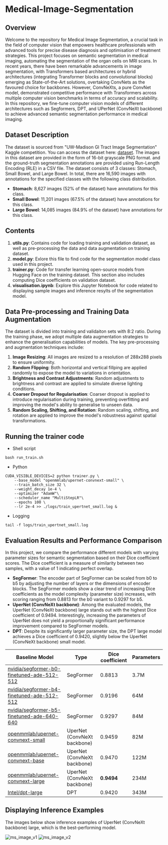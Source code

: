 # Medical-Image-Segmentation
## Overview
Welcome to the repository for Medical Image Segmentation, a crucial task in the field of computer vision that empowers healthcare professionals with advanced tools for precise disease diagnosis and optimisation of treatment strategies. This project focuses on semantic segmentation in medical imaging, automating the segmentation of the organ cells on MRI scans. In recent years, there have been remarkable advancements in image segmentation, with Transformers based architectures or hybrid architectures (integrating Transformer blocks and convolutional blocks) emerging as State-of-the-Art solutions, overtaking ConvNets as the favoured choice for backbones. However, ConvNeXts, a pure ConvNet model, demonstrated competitive performance with Transformers across multiple computer vision benchmarks in terms of accuracy and scalability. In this repository, we fine-tune computer vision models of different architectures such as Segformers, DPT, and UPerNet (ConvNeXt backbone) to achieve advanced semantic segmentation performance in medical imaging.

## Dataset Description
The dataset is sourced from "UW-Madison GI Tract Image Segmentation" Kaggle competition. You can access the dataset here: [dataset](https://www.kaggle.com/competitions/uw-madison-gi-tract-image-segmentation/overview). The images in this dataset are provided in the form of 16-bit grayscale PNG format. and the ground-truth segmentation annotations are provided using Run-Length Encoding (RLE) in a CSV file. The dataset consists of 3 classes: Stomach, Small Bowel, and Large Bowel. In total, there are 16,590 images with annotations for the specified classes with the following class distribution.

* **Stomach**: 8,627 images (52% of the dataset) have annotations for this class.
* **Small Bowel**: 11,201 images (67.5% of the dataset) have annotations for this class.
* **Large Bowel**: 14,085 images (84.9% of the dataset) have annotations for this class.  

## Contents
1. **utils.py**: Contains code for loading training and validation dataset, as well as pre-processing the data and data augmentation on training dataset.
2. **model.py**: Exlore this file to find code for the segmentation model class used in this project. 
3. **trainer.py**: Code for transfer learning open-source models from Hugging Face on the training dataset. This section also includes computing Dice coefficients on validation dataset.
4. **visualisation.ipynb**: Explore this Jupyter Notebook for code related to displaying sample images and inference resylts of the segmentation model.

## Data Pre-processing and Training Data Augmentation
The dataset is divided into training and validaiton sets with 8:2 ratio. During the training phase, we adopt multiple data augmentation strategies to enhance the generalisation capabilities of models. The key pre-processing and augmentation techniques include:
1. **Image Resizing**: All images are resized to a resolution of 288x288 pixels to ensure uniformity.
2. **Random Flipping**: Both horizontal and vertical fillping are applied randomly to expose the model to variations in orientation.
3. **Brightness and Contrast Adjustments**: Random adjustments to brightness and contrast are applied to simulate diverse lighting conditions.
4. **Coarser Dropout for Regularisation**: Coarser dropout is applied to introduce regularisation during training, preventing overfitting and improving the model's ability to generalise to unseen data.
5. **Random Scaling, Shifting, and Rotation**: Random scaling, shifting, and rotation are applied to improve the model's robustness against spatial transformations.

## Running the trainer code
- Shell script
```
bash run_train.sh
```

* Python
```
CUDA_VISIBLE_DEVICES=2 python trainer.py \
    --base_model "openmmlab/upernet-convnext-small" \
    --train_batch_size 32 \
    --weight_decay 1e-4 \
    --optimizer "AdamW"\
    --scheduler_name "MultiStepLR"\
    --epochs 100 \
    --lr 2e-4 >> ./logs/train_upertnet_small.log &
```

* Logging
```
tail -f logs/train_upertnet_small.log
```

## Evaluation Results and Performance Comparison
In this project, we compare the performance different models with varying parameter sizes for semantic segmentation based on their Dice coefficient scores. The Dice coefficient is a measure of similarity between two samples, with a value of 1 indicating perfect overlap.
* **SegFormer**: The encoder part of SegFormer can be scaled from b0 to b5 by adjusting the number of layers or the dimensions of encoder blocks. The SegFormer models show a clear trend of increasing Dice coefficients as the model complexity (parameter size) increases, with scoring ranging from 0.8813 for the b0 variant to 0.9297 for b5. 
* **UperNet (ConvNeXt backbone)**: Among the evaluated models, the UperNet (ConvNeXt backbone) large stands out with the highest Dice coefficient of 0.9494. Interestingly, increasing the parameters of UperNet does not yield a proportionally significant performance improvement compared to SegFormer models.
* **DPT**: Despite its significantly larger parameter size, the DPT large model achieves a Dice coefficient of 0.9420, slightly below the UperNet (ConvNeXt backbone) small model.
  
|Baseline Model|Type|Dice coefficient|Parameters|
|---|---|---|---|
|[nvidia/segformer-b0-finetuned-ade-512-512](https://huggingface.co/nvidia/segformer-b0-finetuned-ade-512-512)|SegFormer|0.8813|3.7M|
|[nvidia/segformer-b4-finetuned-ade-512-512](https://huggingface.co/nvidia/segformer-b4-finetuned-ade-512-512)|SegFormer|0.9196|64M|
|[nvidia/segformer-b5-finetuned-ade-640-640](https://huggingface.co/nvidia/segformer-b5-finetuned-ade-640-640)|SegFormer|0.9297|84M|
|[openmmlab/upernet-convnext-small](https://huggingface.co/openmmlab/upernet-convnext-small)|UperNet (ConvNeXt backbone)|0.9459|82M|
|[openmmlab/upernet-convnext-base](https://huggingface.co/openmmlab/upernet-convnext-base)|UperNet (ConvNeXt backbone)|0.9470|122M|
|[openmmlab/upernet-convnext-large](https://huggingface.co/openmmlab/upernet-convnext-large)|UperNet (ConvNeXt backbone)|**0.9494**|234M|
|[Intel/dpt-large](https://huggingface.co/Intel/dpt-large)|DPT|0.9420|343M|

## Displaying Inference Examples
The images below show inference examples of UperNet (ConvNeXt backbone) large, which is the best-performing model.

![ms_image_v1](https://github.com/JaeL17/Medical-Image-Segmentation/assets/73643391/5541e4f2-bbf6-451e-96b7-f7174a8f6423)
![ms_image_v2](https://github.com/JaeL17/Medical-Image-Segmentation/assets/73643391/dd633922-4a31-4eb0-a0bb-41f43267c6b0)
